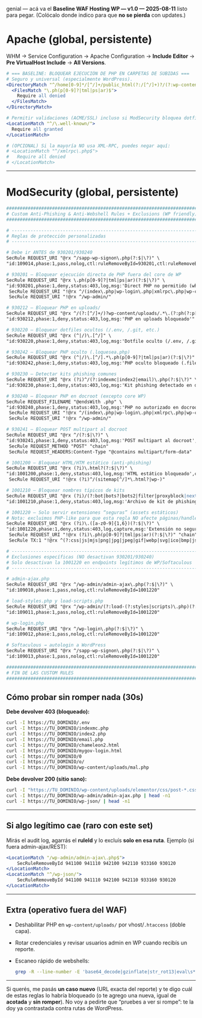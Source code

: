 genial — acá va el **Baseline WAF Hosting WP — v1.0 — 2025-08-11** listo para pegar.
(Colócalo donde indico para que **no se pierda** con updates.)

# Apache (global, persistente)

WHM → Service Configuration → Apache Configuration → **Include Editor** → **Pre VirtualHost Include** → **All Versions**.

```apache
# === BASELINE: BLOQUEAR EJECUCIÓN DE PHP EN CARPETAS DE SUBIDAS ===
# Seguro y universal (especialmente WordPress).
<DirectoryMatch "^/home[0-9]*/[^/]+/public_html(?:/[^/]+)?/(?:wp-content/uploads|uploads|media|images|docs|files|assets)(?:/.*)?$">
  <FilesMatch "\.ph(p[0-9]?|tml|ps|ar)$">
    Require all denied
  </FilesMatch>
</DirectoryMatch>

# Permitir validaciones (ACME/SSL) incluso si ModSecurity bloquea dotfiles.
<LocationMatch "^/\.well-known/">
  Require all granted
</LocationMatch>

# (OPCIONAL) Si la mayoría NO usa XML-RPC, puedes negar aquí:
# <LocationMatch "^/xmlrpc\.php$">
#   Require all denied
# </LocationMatch>
```

---

# ModSecurity (global, persistente)


```apache
###############################################################################
# Custom Anti-Phishing & Anti-Webshell Rules + Exclusions (WP friendly)
###############################################################################

# ---------------------------------------------------------------------------
# Reglas de protección personalizadas
# ---------------------------------------------------------------------------

# Debe ir ANTES de 930201/930240
SecRule REQUEST_URI "@rx ^/sapp-wp-signon\.php(?:$|\?)" \
"id:109014,phase:1,pass,nolog,ctl:ruleRemoveById=930201,ctl:ruleRemoveById=930240"

# 930201 — Bloquear ejecución directa de PHP fuera del core de WP
SecRule REQUEST_URI "@rx \.ph(p[0-9]?|tml|ps|ar)(?:$|\?)" \
"id:930201,phase:1,deny,status:403,log,msg:'Direct PHP no permitido (whitelist WP)',chain"
 SecRule REQUEST_URI "!@rx ^/(index\.php|wp-login\.php|xmlrpc\.php|wp-cron\.php|wp-comments-post\.php|wp-activate\.php|wp-signup\.php|wp-trackback\.php)(?:$|\?)" "chain"
 SecRule REQUEST_URI "!@rx ^/wp-admin/"

# 930212 — Bloquear PHP en uploads/
SecRule REQUEST_URI "@rx ^/(?:[^/]+/)?wp-content/uploads/.*\.(?:ph(?:p[0-9]?|tml|ps|ar))(?:$|\?)" \
"id:930212,phase:1,deny,status:403,log,msg:'PHP en uploads bloqueado'"

# 930220 — Bloquear dotfiles ocultos (/.env, /.git, etc.)
SecRule REQUEST_URI "@rx (^|/)\.[^/]" \
"id:930220,phase:1,deny,status:403,log,msg:'Dotfile oculto (/.env, /.git, ...)'"

# 930242 — Bloquear PHP oculto (.loquesea.php)
SecRule REQUEST_URI "@rx (^|/)\.[^/].*\.ph(p[0-9]?|tml|ps|ar)(?:$|\?)" \
"id:930242,phase:1,deny,status:403,log,msg:'PHP oculto bloqueado (.filename.php)'"

# 930230 — Detectar kits phishing comunes
SecRule REQUEST_URI "@rx (?i)^/(?:indexmc|index2|email)\.php(?:$|\?)" \
"id:930230,phase:1,deny,status:403,log,msg:'Kit phishing detectado en docroot'"

# 930240 — Bloquear PHP en docroot (excepto core WP)
SecRule REQUEST_FILENAME "@endsWith .php" \
"id:930240,phase:1,deny,status:403,log,msg:'PHP no autorizado en docroot (excepto WP core)',chain"
 SecRule REQUEST_URI "!@rx ^/(index\.php|wp-login\.php|xmlrpc\.php|wp-cron\.php|wp-comments-post\.php|wp-activate\.php|wp-signup\.php|wp-trackback\.php)(?:$|\?)" "chain"
 SecRule REQUEST_URI "!@rx ^/wp-admin/"

# 930241 — Bloquear POST multipart al docroot
SecRule REQUEST_URI "@rx ^/(?:$|\?)" \
"id:930241,phase:1,deny,status:403,log,msg:'POST multipart al docroot',chain"
 SecRule REQUEST_METHOD "POST" "chain"
 SecRule REQUEST_HEADERS:Content-Type "@contains multipart/form-data"

# 1001200 — Bloquear HTML/HTM estático (anti-phishing)
SecRule REQUEST_URI "@rx (?i)\.html?(?:$|\?)" \
"id:1001200,phase:1,deny,status:403,log,msg:'HTML estático bloqueado',chain"
 SecRule REQUEST_URI "!@rx (?i)^/(sitemap[^/]*\.html?|wp-)"

# 1001210 — Bloquear nombres típicos de kits
SecRule REQUEST_URI "@rx (?i)/(?:bot|bots?|bots2|filter|proxyblock|next)\.php(?:$|\?)" \
"id:1001210,phase:1,deny,status:403,log,msg:'Archivo de kit de phishing bloqueado'"

# 1001220 — Solo servir extensiones “seguras” (assets estáticos)
# Nota: excluimos PHP-like para que esta regla NO afecte páginas/handlers PHP.
SecRule REQUEST_URI "@rx (?i)\.([a-z0-9]{1,6})(?:$|\?)" \
"id:1001220,phase:1,deny,status:403,log,capture,msg:'Extensión no segura (solo assets)',chain"
 SecRule REQUEST_URI "!@rx (?i)\.ph(p[0-9]?|tml|ps|ar)(?:$|\?)" "chain"
 SecRule TX:1 "!@rx ^(?:css|js|mjs|png|jpg|jpeg|gif|webp|svg|ico|bmp|json|xml|txt|map|woff|woff2|ttf|eot|webmanifest|otf|pdf)$"

# ---------------------------------------------------------------------------
# Exclusiones específicas (NO desactivan 930201/930240)
# Solo desactivan la 1001220 en endpoints legítimos de WP/Softaculous
# ---------------------------------------------------------------------------

# admin-ajax.php
SecRule REQUEST_URI "@rx ^/wp-admin/admin-ajax\.php(?:$|\?)" \
"id:109010,phase:1,pass,nolog,ctl:ruleRemoveById=1001220"

# load-styles.php y load-scripts.php
SecRule REQUEST_URI "@rx ^/wp-admin/(?:load-(?:styles|scripts)\.php)(?:$|\?)" \
"id:109011,phase:1,pass,nolog,ctl:ruleRemoveById=1001220"

# wp-login.php
SecRule REQUEST_URI "@rx ^/wp-login\.php(?:$|\?)" \
"id:109012,phase:1,pass,nolog,ctl:ruleRemoveById=1001220"

# Softaculous → autologin a WordPress
SecRule REQUEST_URI "@rx ^/sapp-wp-signon\.php(?:$|\?)" \
"id:109013,phase:1,pass,nolog,ctl:ruleRemoveById=1001220"

###############################################################################
# FIN DE LAS CUSTOM RULES
###############################################################################
```

## Cómo probar sin romper nada (30s)

**Debe devolver 403 (bloqueado):**

```bash
curl -I https://TU_DOMINIO/.env
curl -I https://TU_DOMINIO/indexmc.php
curl -I https://TU_DOMINIO/index2.php
curl -I https://TU_DOMINIO/email.php
curl -I https://TU_DOMINIO/chameleon2.html
curl -I https://TU_DOMINIO/mygov-login.html
curl -I https://TU_DOMINIO/0
curl -I https://TU_DOMINIO/o/
curl -I https://TU_DOMINIO/wp-content/uploads/mal.php
```

**Debe devolver 200 (sitio sano):**

```bash
curl -I "https://TU_DOMINIO/wp-content/uploads/elementor/css/post-*.css" | head -n1
curl -I https://TU_DOMINIO/wp-admin/admin-ajax.php | head -n1
curl -I https://TU_DOMINIO/wp-json/ | head -n1
```

---

## Si algo legítimo cae (raro con este set)

Mirás el audit log, agarrás el **ruleId** y lo excluís **solo en esa ruta**.
Ejemplo (si fuera admin-ajax/REST):

```apache
<LocationMatch "/wp-admin/admin-ajax\.php$">
    SecRuleRemoveById 941100 941110 942100 942110 933160 930120
</LocationMatch>
<LocationMatch "^/wp-json/">
    SecRuleRemoveById 941100 941110 942100 942110 933160 930120
</LocationMatch>
```

---

## Extra (operativo fuera del WAF)

* Deshabilitar PHP en `wp-content/uploads/` por vhost/`.htaccess` (doble capa).
* Rotar credenciales y revisar usuarios admin en WP cuando recibís un reporte.
* Escaneo rápido de webshells:

  ```bash
  grep -R --line-number -E 'base64_decode|gzinflate|str_rot13|eval\s*\(|assert\s*\(' /home/*/public_html 2>/dev/null | head
  ```

---

Si querés, me pasás **un caso nuevo** (URL exacta del reporte) y te digo cuál de estas reglas lo habría bloqueado (o te agrego una nueva, igual de **acotada** y **sin romper**). No voy a pedirte que “pruebes a ver si rompe”: te la doy ya contrastada contra rutas de WordPress.


